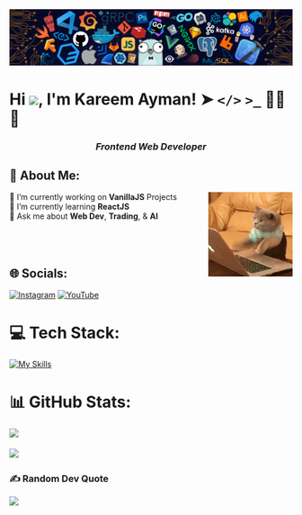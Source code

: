 <img src="banner.png" alt="banner" /> 

# Hi ![](https://user-images.githubusercontent.com/18350557/176309783-0785949b-9127-417c-8b55-ab5a4333674e.gif), I'm Kareem Ayman! ➤ **`</>`** **`>_`** 👨‍💻🌐
<h3 align="center"><em><b>Frontend Web Developer</b></em></h3>

## 💫 About Me:
<img alt="programmer cat" src="programmerCat.gif" align="right" height="150"/>
🔭 I’m currently working on <b>VanillaJS</b> Projects<br>🌱 I’m currently learning <b>ReactJS</b><br>💬 Ask me about <b>Web Dev</b>, <b>Trading</b>, & <b>AI</b>
<br><br><br><br>

## 🌐 Socials:
[![Instagram](https://img.shields.io/badge/Instagram-%23E4405F.svg?logo=Instagram&logoColor=white)](https://instagram.com/kareemaymann10) [![YouTube](https://img.shields.io/badge/YouTube-%23FF0000.svg?logo=YouTube&logoColor=white)](https://youtube.com/@prodkriko) 

# 💻 Tech Stack:
[![My Skills](https://skillicons.dev/icons?i=html,css,js,react,git,github,vite,npm,c,cpp,py,sklearn,vscode,notion)](https://skillicons.dev)

###
# 📊 GitHub Stats:
<!-- ![](https://github-readme-stats.vercel.app/api?username=kareemayman&theme=aura&hide_border=false&include_all_commits=false&count_private=true)<br/> -->
![](https://github-readme-streak-stats.herokuapp.com/?user=kareemayman&theme=aura&hide_border=false)<br/><br/>
![](https://github-readme-stats.vercel.app/api/top-langs/?username=kareemayman&theme=aura&hide_border=false&include_all_commits=false&count_private=true&layout=compact)

### ✍️ Random Dev Quote
![](https://quotes-github-readme.vercel.app/api?type=horizontal&theme=radical)
